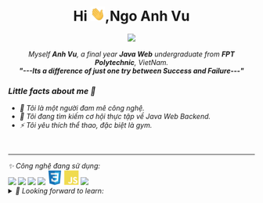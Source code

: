 
<h1 align="center">Hi <img src="https://raw.githubusercontent.com/ABSphreak/ABSphreak/master/gifs/Hi.gif" width="30px">,Ngo Anh Vu</h1>
<p align="center">
  <a href="https://github.com/Ratheshan03/readme-typing-svg"><img src="https://readme-typing-svg.herokuapp.com?lines=BackEnd+Web+Developer&center=true&width=500&height=50"></a>
</p>

<p align="center">
  <em>
    Myself <b>Anh Vu</b>, a final year <b>Java Web</b> undergraduate from <b>FPT Polytechnic</b>, VietNam.<br>
  <b><i>"---Its a difference of just one try between Success and Failure---"</i></b>
</p>

<h3>Little facts about me 🧑</h3>

- 🧞 Tôi là một người đam mê công nghệ.
- 🔭 Tôi đang tìm kiếm cơ hội thực tập về Java Web Backend.
- ⚡ Tôi yêu thích thể thao, đặc biệt là gym.
<br>

---


<summary>
  ✨ Công nghệ đang sử dụng:
</summary>
 <code><a href="https://www.oracle.com/java/" target="_blank"><img height="30" src="https://www.vectorlogo.zone/logos/java/java-icon.svg"></a></code>
<code><a href="https://spring.io/projects/spring-boot" target="_blank"><img width="30" src="https://github.com/leungwensen/svg-icon/raw/master/dist/svg/logos/spring.svg"/></a></code>
<code><a href="https://en.wikipedia.org/wiki/Microsoft_SQL_Server" target="_blank"><img width="30" src="https://img.icons8.com/color/480/microsoft-sql-server.png"/></a></code>
<code><a href="https://www.w3schools.com/html/" target="_blank"><img height="30" src="https://www.vectorlogo.zone/logos/w3_html5/w3_html5-icon.svg"></a></code>
<code><a href="https://www.w3schools.com/css/" target="_blank"><img height="30" src="https://raw.githubusercontent.com/devicons/devicon/master/icons/css3/css3-original.svg"></a></code>
<code><a href="https://www.javascript.com/" target="_blank"><img height="30" src="https://raw.githubusercontent.com/devicons/devicon/master/icons/javascript/javascript-plain.svg"></a></code>
<code><a href="https://getbootstrap.com/" target="_blank"><img height="30" src="https://upload.wikimedia.org/wikipedia/commons/thumb/b/b2/Bootstrap_logo.svg/512px-Bootstrap_logo.svg.png?20210507000024"></a></code>
</details>
<br>

<details>
<summary>
  🌱 Looking forward to learn:
</summary>
   <br>
<code><a href="https://angular.io/" target="_blank"><img width="30" src="https://github.com/leungwensen/svg-icon/raw/master/dist/svg/logos/angular-icon.svg"/></a></code>
<code><a href="https://reactnative.dev/" target="_blank"><img height="30" src="https://www.vectorlogo.zone/logos/reactjs/reactjs-icon.svg"></a></code>

<br> 
---

<details open="">
<summary>
 📔 GitHub Stats:
</summary>
<br>

<img class="cat" src="https://media.giphy.com/media/JIX9t2j0ZTN9S/giphy.gif" alt="Mèo chạy">


---

<h4> Connect with me🤝: <h4>
  </hr>
  <a href="mailto:ngoanhvu0905@gmail.com">
    <img align="left" alt="Om Patel | Gmail" width="26px" src="https://www.vectorlogo.zone/logos/gmail/gmail-icon.svg" />
  </a>
   <a href="https://github.com/misterbin05">
    <img align="left" alt="Om Patel | Github" width="26px" src="https://www.vectorlogo.zone/logos/github/github-tile.svg" />
  </a>
  <br>
  
<p align="right">Created with 🧡 by <a href="https://github.com/misterbin05">Anh Vu</a></p>
<p align="right"><img src="https://komarev.com/ghpvc/?username=AnhVu&label=Profile%20views&color=0e75b6&style=flat"/></p>
